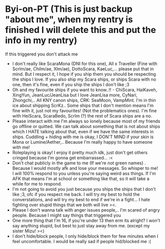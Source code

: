 # Byi-on-PT (This is just backup "about me", when my rentry is finished I will delete this and put the info in my rentry)
If this triggered you don't attack me
 - I don't really like ScaraMona (DNI for this one), All x Traveller (Fine with Scrlm/ae, Chilm/ae, Xlm/ae), DottoScara, KaeLuc,... please put that in mind. But I respect it, I hope if you ship them you should be respecting the ships I love. If you also ship my Scara ships, or ships Scara with no one, then it's fine, even if you ship the ships I don't like ;3
 - Oh and my favourite ships if you want to know..!! - ChiScara, HaiKaveh, XingYun, JeanLuc/JeanLisa but I love JeanLisa more, CyNari, Zhongchi,.. All KNY canon ships, CRK: SeaMoon, VampMint. I'm in thin ice about shipping ScrKz.. Some ships that I don't mention means I'm fine with it, just not my favourites! (Not the problematics ones). I'm fine with HeiScara, ScaraBedo, Scrlm (?) the rest of Scara ships are a no.
 - Please interact with me I'm always so lonely because most of my friends go offline or quitted. We can talk about something that is not about ships which I HATE talking about that, even if we have the same interests in ships. Cuddling + hiding with me is okay, I DON'T MIND if your skin is Mona or Lumine/Aether,.. Because I'm really happy to have someone with me!
 - Roleplaying is okay! I enjoy it pretty much idk, just don't get others cringed because I'm gonna get embarrassed... :<
 - Don't chat publicly in the game to me (If we're not green names) . Because I would mostly afk and lose your messages. So whisper to me! I will 100% respond to you unless you're saying weird ass things. If I'm AFK that means I'm at school or something like that, so it will take a while for me to respond.
 - I'm not going to avoid you just because you ships the ships that I don't like ;3, ofc if you respect me back. I will try my best to hold the converstations, and will try my best to end if we're in a fight... I hate fighting over stupid things that we both will live ><.
 - Please I don't wanna talk with anger issues people,.. I'm scared of angry people. Because I might say things that triggered you
 - One more thing that I'm 16, if you're under 13 then erm its alright? I won't say anything stupid, but best to just stay away from me. (except my sister Mizu! ><)
 - I don't hide/block people, I only hide/block them for few minutes when I feel uncomfortable. I would be really sad if people hid/blocked me :(
